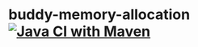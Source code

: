 # buddy-memory-allocation [![Java CI with Maven](https://github.com/Frederick-S/buddy-memory-allocation/actions/workflows/maven.yml/badge.svg?branch=main)](https://github.com/Frederick-S/buddy-memory-allocation/actions/workflows/maven.yml)
